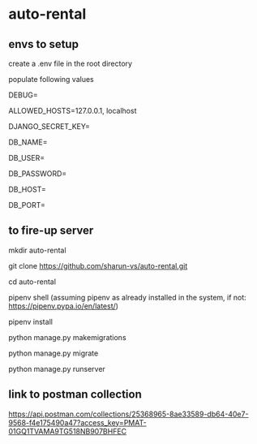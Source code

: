 # auto-rental

## envs to setup

create a .env file in the root directory

populate following values

DEBUG=

ALLOWED_HOSTS=127.0.0.1, localhost

DJANGO_SECRET_KEY=

DB_NAME=

DB_USER=

DB_PASSWORD=

DB_HOST=

DB_PORT=

## to fire-up server

mkdir auto-rental

git clone https://github.com/sharun-vs/auto-rental.git

cd auto-rental

pipenv shell (assuming pipenv as already installed in the system, if not: https://pipenv.pypa.io/en/latest/)

pipenv install

python manage.py makemigrations

python manage.py migrate

python manage.py runserver

## link to postman collection

https://api.postman.com/collections/25368965-8ae33589-db64-40e7-9568-f4e175490a47?access_key=PMAT-01GQ1TVAMA9TG518NB907BHFEC
